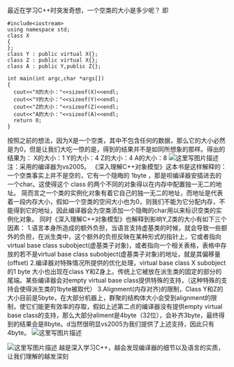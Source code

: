 最近在学习C++时突发奇想，一个空类的大小是多少呢？
即

```
#include<iostream>
using namespace std;
class X
{
};
class Y : public virtual X{};
class Z : public virtual X{};
class A : public Y,public Z{};

int main(int argc,char *args[])
{
  cout<<"X的大小："<<sizeof(X)<<endl;
  cout<<"Y的大小："<<sizeof(Y)<<endl;
  cout<<"Z的大小："<<sizeof(Z)<<endl;
  cout<<"A的大小："<<sizeof(A)<<endl;
  return 0;  
}
```
按照之前的想法，因为X是一个空类，其中不包含任何的数据，那么它的大小必然是为0，但是让我们大吃一惊的是，得到的结果并不是如同所想象的那样。得出的结果为：
X的大小：1
Y的大小：4
Z的大小：4
A的大小：8
![这里写图片描述](http://img.blog.csdn.net/20160819133744004)
注：采用的编译器为vs2005。
《深入理解C++对象模型》这本书是这样解释的：一个空类事实上并不是空的，它有一个隐晦的 1byte ，那是呗编译器安插进去的一个char。这使得这个 class 的两个不同的对象得以在内存中配置独一无二的地址。
	简而言之一个类的实例化对象有着它自己的独一无二的地址，而地址是代表着一段内存大小，假如一个空类的空间大小也为0，则我们不能为它分配内存，不能得到它的地址，因此编译器会为空类添加一个隐晦的char用以来标识空类的实例化对象。
	同时《深入理解C++对象模型》也解释到影响Y,Z类的大小有如下三个因素：
	1.语言本身所造成的额外负担，当语言支持虚基类的时候，就会导致一些额外的负担，在派生类中，这个额外的负担反映在某种形式的指针上，它或者指向virtual base class subobject(虚基类子对象)，或者指向一个相关表格，表格中存放的若不是virtual base class subobject(虚基类子对象)的地址，就是其偏移量(offset)
	2.编译器对特殊情况所提供的优化处理，virtual base class X subobject的1 byte 大小也出现在class Y和Z身上。传统上它被放在派生类的固定的部分的尾端。某些编译器会对empty virtual base class提供特殊的支持，（这种特殊的支持会使得派生类的1byte被取代）
	3.Alignment(内存对齐)的限制，Class Y和Z的大小目前是5byte，在大部分机器上，群聚的结构体大小会受到alignment的限制，使它们能更有效率的存取，假如上述第二点的编译器没有提供empty virtual base class的支持，那么大部分aliment是4byte（32位），会补齐3byte，最终得到的结果会是8byte。d当然很明显vs2005为我们提供了上述支持，因此只有4byte。
	![这里写图片描述](http://img.blog.csdn.net/20160819140637242)

![这里写图片描述](http://img.blog.csdn.net/20160819141251788)
	越是深入学习C++，越会发现编译器的细节以及语言的实质，让我们理解的越发深刻